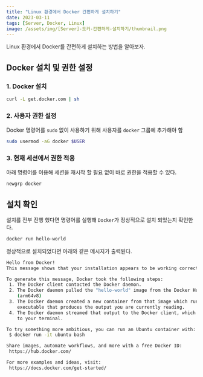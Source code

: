 ```yaml
---
title: "Linux 환경에서 Docker 간편하게 설치하기"
date: 2023-03-11
tags: [Server, Docker, Linux]
image: /assets/img/[Server]-도커-간편하게-설치하기/thumbnail.png
---
```


Linux 환경에서 Docker를 간편하게 설치하는 방법을 알아보자.

## Docker 설치 및 권한 설정

### 1. Docker 설치
```bash
curl -L get.docker.com | sh
```

### 2. 사용자 권한 설정

Docker 명령어를 `sudo` 없이 사용하기 위해 사용자를 `docker` 그룹에 추가해야 함

```bash
sudo usermod -aG docker $USER
```

### 3. 현재 세션에서 권한 적용

아래 명령어를 이용해 세션을 재시작 할 필요 없이 바로 권한을 적용할 수 있다.

```bash
newgrp docker
```

## 설치 확인

설치를 전부 진행 했다면 명령어를 실행해 `Docker`가 정상적으로 설치 되었는지 확인한다.

```bash
docker run hello-world
```

정상적으로 설치되었다면 아래와 같은 메시지가 출력된다.

```bash
Hello from Docker!
This message shows that your installation appears to be working correctly.

To generate this message, Docker took the following steps:
 1. The Docker client contacted the Docker daemon.
 2. The Docker daemon pulled the "hello-world" image from the Docker Hub.
    (arm64v8)
 3. The Docker daemon created a new container from that image which runs the
    executable that produces the output you are currently reading.
 4. The Docker daemon streamed that output to the Docker client, which sent it
    to your terminal.

To try something more ambitious, you can run an Ubuntu container with:
 $ docker run -it ubuntu bash

Share images, automate workflows, and more with a free Docker ID:
 https://hub.docker.com/

For more examples and ideas, visit:
 https://docs.docker.com/get-started/
```